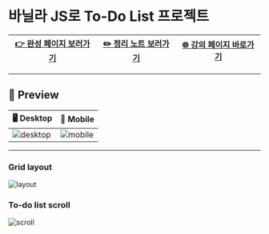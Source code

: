 # 바닐라 JS로 To-Do List 프로젝트

| [👉 완성 페이지 보러가기](https://chaam2.github.io/Minimalist-Task-App-JS/) | [✏️ 정리 노트 보러가기](https://www.notion.so/JS-6a0fe3c2b130434bb6a72d3fa9f0f9d3) | [🌐 강의 페이지 바로가기](https://nomadcoders.co/javascript-for-beginners) |
| --------------------------------------------------------------------------- | ---------------------------------------------------------------------------------- | -------------------------------------------------------------------------- |

---

## 👀 Preview

| 🖥 Desktop                                                                                                          | 📱 Mobile                                                                                                         |
| ------------------------------------------------------------------------------------------------------------------ | ----------------------------------------------------------------------------------------------------------------- |
| ![desktop](https://user-images.githubusercontent.com/126763111/229347367-15a6513b-2391-48b7-b17c-44009ad5b588.png) | ![mobile](https://user-images.githubusercontent.com/126763111/229347524-1e5c7a78-ff06-470b-8f53-cdc273cbdbf2.png) |

---

### Grid layout

![layout](https://user-images.githubusercontent.com/126763111/229349830-778b59a1-bcee-47bd-8723-9efccfa05571.gif)

### To-do list scroll

![scroll](https://user-images.githubusercontent.com/126763111/229348718-f136596c-864e-489f-8461-d67030f7eae7.gif)
